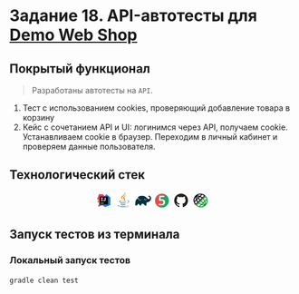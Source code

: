 # Задание 18. API-автотесты для [Demo Web Shop](http://demowebshop.tricentis.com/)

## Покрытый функционал
> Разработаны автотесты на <code>API</code>.

1. Тест с использованием cookies, проверяющий добавление товара в корзину
2. Кейс с сочетанием API и UI: логинимся через API, получаем cookie. Устанавливаем cookie в браузер. Переходим в личный кабинет и проверяем данные пользователя.

## Технологический стек

<p align="center">
<img width="6%" title="IntelliJ IDEA" src="images/logo/Intelij_IDEA.svg">
<img width="6%" title="Java" src="images/logo/Java.svg">
<img width="6%" title="Gradle" src="images/logo/Gradle.svg">
<img width="6%" title="JUnit5" src="images/logo/JUnit5.svg">
<img width="6%" title="GitHub" src="images/logo/GitHub.svg">
<img width="6%" title="Rest Assured" src="images/logo/Rest-Assured.svg">
</p>

## Запуск тестов из терминала
### Локальный запуск тестов

```
gradle clean test
```
